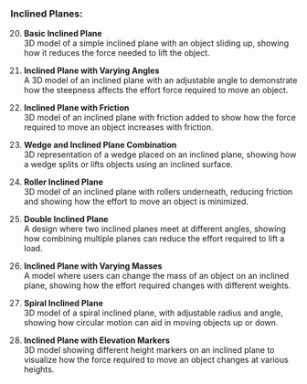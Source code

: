 ### **Inclined Planes:**

20. **Basic Inclined Plane**  
    3D model of a simple inclined plane with an object sliding up, showing how it reduces the force needed to lift the object.

21. **Inclined Plane with Varying Angles**  
    A 3D model of an inclined plane with an adjustable angle to demonstrate how the steepness affects the effort force required to move an object.

22. **Inclined Plane with Friction**  
    3D model of an inclined plane with friction added to show how the force required to move an object increases with friction.

23. **Wedge and Inclined Plane Combination**  
    3D representation of a wedge placed on an inclined plane, showing how a wedge splits or lifts objects using an inclined surface.

24. **Roller Inclined Plane**  
    3D model of an inclined plane with rollers underneath, reducing friction and showing how the effort to move an object is minimized.

25. **Double Inclined Plane**  
    A design where two inclined planes meet at different angles, showing how combining multiple planes can reduce the effort required to lift a load.

26. **Inclined Plane with Varying Masses**  
    A model where users can change the mass of an object on an inclined plane, showing how the effort required changes with different weights.

27. **Spiral Inclined Plane**  
    3D model of a spiral inclined plane, with adjustable radius and angle, showing how circular motion can aid in moving objects up or down.

28. **Inclined Plane with Elevation Markers**  
    3D model showing different height markers on an inclined plane to visualize how the force required to move an object changes at various heights.

